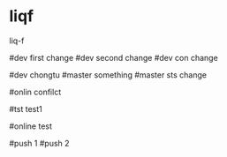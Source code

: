 # liqf
liq-f

#dev  first change
#dev   second change
#dev  con change


#dev  chongtu
#master something
#master sts change


#onlin confilct

#tst test1

#online test

#push 1
#push 2



